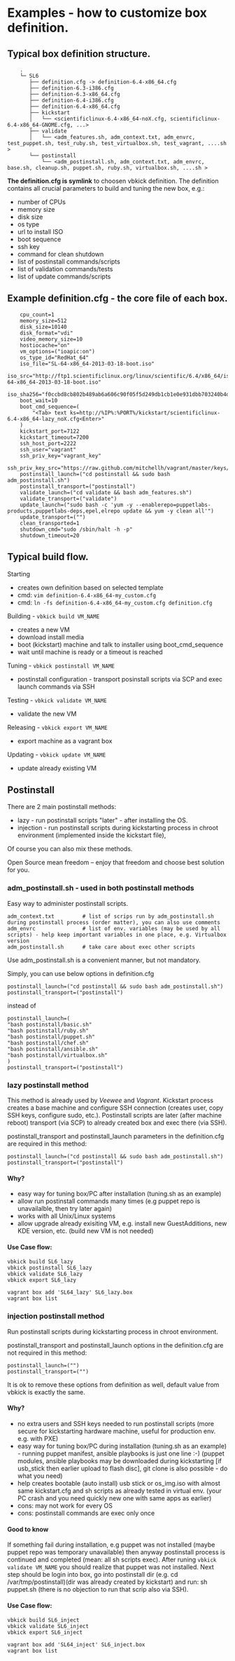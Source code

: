 # Examples - how to customize box definition.

## Typical box definition structure.

```
    .
    └─ SL6
       ├── definition.cfg -> definition-6.4-x86_64.cfg
       ├── definition-6.3-i386.cfg
       ├── definition-6.3-x86_64.cfg
       ├── definition-6.4-i386.cfg
       ├── definition-6.4-x86_64.cfg
       ├── kickstart
       │   └── <scientificlinux-6.4-x86_64-noX.cfg, scientificlinux-6.4-x86_64-GNOME.cfg, ...>
       ├── validate
       │   └── <adm_features.sh, adm_context.txt, adm_envrc, test_puppet.sh, test_ruby.sh, test_virtualbox.sh, test_vagrant, ....sh >
       └── postinstall
           └── <adm_postinstall.sh, adm_context.txt, adm_envrc, base.sh, cleanup.sh, puppet.sh, ruby.sh, virtualbox.sh, ....sh >
```

**The definition.cfg is symlink** to choosen vbkick definition. The definition contains all crucial parameters to build and tuning the new box, e.g.:

 - number of CPUs
 - memory size
 - disk size
 - os type
 - url to install ISO
 - boot sequence
 - ssh key
 - command for clean shutdown
 - list of postinstall commands/scripts
 - list of validation commands/tests
 - list of update commands/scripts

## Example definition.cfg - the core file of each box.

```
    cpu_count=1
    memory_size=512
    disk_size=10140
    disk_format="vdi"
    video_memory_size=10
    hostiocache="on"
    vm_options=("ioapic:on")
    os_type_id="RedHat_64"
    iso_file="SL-64-x86_64-2013-03-18-boot.iso"
    iso_src="http://ftp1.scientificlinux.org/linux/scientific/6.4/x86_64/iso/SL-64-x86_64-2013-03-18-boot.iso"
    iso_sha256="f0ccbd8cb802b489ab6a606c90f05f5d249db1cb1e0e931dbb703240b4d97d8c"
    boot_wait=10
    boot_cmd_sequence=(
        "<Tab> text ks=http://%IP%:%PORT%/kickstart/scientificlinux-6.4-x86_64-lazy_noX.cfg<Enter>"
    )
    kickstart_port=7122
    kickstart_timeout=7200
    ssh_host_port=2222
    ssh_user="vagrant"
    ssh_priv_key="vagrant_key"
    ssh_priv_key_src="https://raw.github.com/mitchellh/vagrant/master/keys/vagrant"
    postinstall_launch=("cd postinstall && sudo bash adm_postinstall.sh")
    postinstall_transport=("postinstall")
    validate_launch=("cd validate && bash adm_features.sh")
    validate_transport=("validate")
    update_launch=("sudo bash -c 'yum -y --enablerepo=puppetlabs-products,puppetlabs-deps,epel,elrepo update && yum -y clean all'")
    update_transport=("")
    clean_transported=1
    shutdown_cmd="sudo /sbin/halt -h -p"
    shutdown_timeout=20
```

## Typical build flow.

Starting
 - creates own definition based on selected template
 - cmd: `vim definition-6.4-x86_64-my_custom.cfg`
 - cmd: `ln -fs definition-6.4-x86_64-my_custom.cfg definition.cfg`

Building - `vbkick build VM_NAME`
 - creates a new VM
 - download install media
 - boot (kickstart) machine and talk to installer using boot_cmd_sequence
 - wait until machine is ready or a timeout is reached


Tuning - `vbkick postinstall VM_NAME`
 - postinstall configuration - transport posinstall scripts via SCP and exec launch commands via SSH


Testing - `vbkick validate VM_NAME`
 - validate the new VM


Releasing - `vbkick export VM_NAME`
 - export machine as a vagrant box

Updating - `vbkick update VM_NAME`
 - update already existing VM

## Postinstall

There are 2 main postinstall methods:
 - lazy - run postinstall scripts "later" - after installing the OS.
 - injection - run postinstall scripts during kickstarting process in chroot environment (implemented inside the kickstart file),

Of course you can also mix these methods.

Open Source mean freedom – enjoy that freedom and choose best solution for you.


### adm_postinstall.sh - used in both postinstall methods

Easy way to administer postinstall scripts.
```
adm_context.txt         # list of scrips run by adm_postinstall.sh during postinstall process (order matter), you can also use comments
adm_envrc               # list of env. variables (may be used by all scripts) - help keep important variables in one place, e.g. Virtualbox version
adm_postinstall.sh      # take care about exec other scripts
```

Use adm_postinstall.sh is a convenient manner, but not mandatory.

Simply, you can use below options in definition.cfg

```
postinstall_launch=("cd postinstall && sudo bash adm_postinstall.sh")
postinstall_transport=("postinstall")
```

instead of

```
postinstall_launch=(
"bash postinstall/basic.sh"
"bash postinstall/ruby.sh"
"bash postinstall/puppet.sh"
"bash postinstall/chef.sh"
"bash postinstall/ansible.sh"
"bash postinstall/virtualbox.sh"
)
postinstall_transport=("postinstall")
```

### lazy postinstall method

This method is already used by *Veewee* and *Vagrant*.
Kickstart process creates a base machine and configure SSH connection (creates user, copy SSH keys, configure sudo, etc.).
Postinstall scripts are later (after machine reboot) transport (via SCP) to already created box and exec there (via SSH).

postinstall_transport and postinstall_launch parameters in the definition.cfg are required in this method:
```
postinstall_launch=("cd postinstall && sudo bash adm_postinstall.sh")
postinstall_transport=("postinstall")
```

#### Why?

 - easy way for tuning box/PC after installation (tuning.sh as an example)
 - allow run postinstall commands many times (e.g puppet repo is unavailalble, then try later again)
 - works with all Unix/Linux systems
 - allow upgrade already exisiting VM, e.g. install new GuestAdditions, new KDE version, etc. (build new VM is not needed)


#### Use Case flow:
```
vbkick build SL6_lazy
vbkick postinstall SL6_lazy
vbkick validate SL6_lazy
vbkick export SL6_lazy

vagrant box add 'SL64_lazy' SL6_lazy.box
vagrant box list
```

### injection postinstall method

Run postinstall scripts during kickstarting process in chroot environment.

postinstall_transport and postinstall_launch options in the definition.cfg are not required in this method:
```
postinstall_launch=("")
postinstall_transport=("")
```
It is ok to remove these options from definition as well, default value from vbkick is exactly the same.

#### Why?

 - no extra users and SSH keys needed to run postinstall scripts (more secure for kickstarting hardware machine, useful for production env. e.g. with PXE)
 - easy way for tuning box/PC during installation (tuning.sh as an example) - running puppet manifest, ansible playbooks is just one line :-) (puppet modules, ansible playbooks may be downloaded during kickstarting [if usb_stick then earlier upload to flash disc], git clone is also possible - do what you need)
 - help creates bootable (auto install) usb stick or os_img.iso with almost same kickstart.cfg and sh scripts as already tested in virtual env. (your PC crash and you need quickly new one with same apps as earlier)
 - cons: may not work for every OS
 - cons: postinstall commands are exec only once

#### Good to know

If something fail during installation, e.g puppet was not installed (maybe puppet repo was temporary unavailable) then anyway postinstall process is continued and completed (mean: all sh scripts exec). After runing `vbkick validate VM_NAME` you should realize that puppet was not installed. Next step should be login into box, go into postinstall dir (e.g. cd /var/tmp/postinstall)(dir was already created by kickstart) and run: sh puppet.sh (there is no objection to run that scrip also via SSH).


#### Use Case flow:
```
vbkick build SL6_inject
vbkick validate SL6_inject
vbkick export SL6_inject

vagrant box add 'SL64_inject' SL6_inject.box
vagrant box list
```

